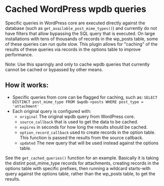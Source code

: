 # Cached WordPress wpdb queries

Specific queries in WordPress core are executed directly against the database (such as `get_available_post_mime_types()`) and currently
do not have filters that allow bypassing the SQL query that is executed. On large installations with tens of thousands of records in the wp_posts
table, some of these queries can run quite slow. This plugin allows for "caching" of the results of these queries via records in the options table
to improve performance.

Note: Use this sparingly and only to cache wpdb queries that currently cannot be cached or bypassed by other means.

## How it works:

* Specific queries from core can be flagged for caching, such as: `SELECT DISTINCT post_mime_type FROM $wpdb->posts WHERE post_type = 'attachment'`
* Each original query is configured with:
	* `original` The original wpdb query from WordPress core.
	* `source_callback` that is used to get the data to be cached.
	* `expires` in seconds for how long the results should be cached.
	* `option_record_callback` used to create records in the option table. This function is passed the results from the source callback.
	* `updated` The new query that will be used instead against the options table.

See the `get_cached_queries()` function for an example. Basically it is taking the distint post_mime_type records for attachments, creating records
in the options table with specific prefixes, then running a wildcard starts-with query against the options table, rather than the wp_posts table,
to get the results.
